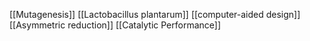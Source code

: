 [[Mutagenesis]]
[[Lactobacillus plantarum]]
[[computer-aided design]]
[[Asymmetric reduction]]
[[Catalytic Performance]]

